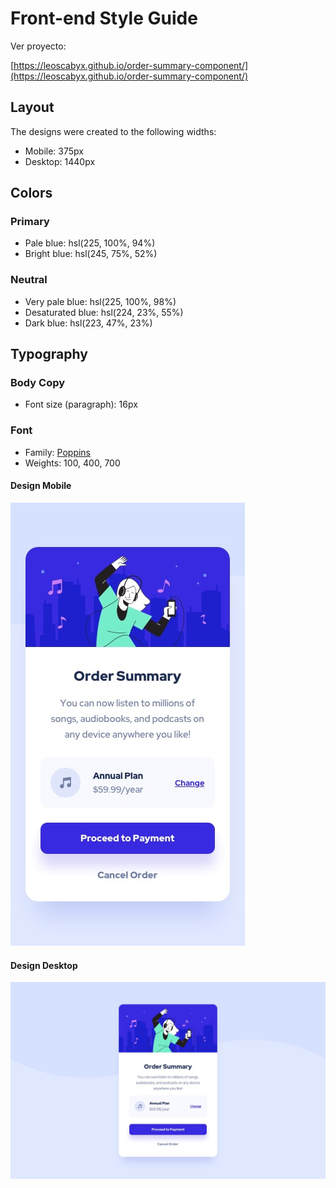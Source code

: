 # Front-end Style Guide

Ver proyecto:

[https://leoscabyx.github.io/order-summary-component/](https://leoscabyx.github.io/order-summary-component/)

## Layout

The designs were created to the following widths:

- Mobile: 375px
- Desktop: 1440px

## Colors

### Primary

- Pale blue: hsl(225, 100%, 94%)
- Bright blue: hsl(245, 75%, 52%)

### Neutral

- Very pale blue: hsl(225, 100%, 98%)
- Desaturated blue: hsl(224, 23%, 55%)
- Dark blue: hsl(223, 47%, 23%)

## Typography

### Body Copy

- Font size (paragraph): 16px

### Font

- Family: [Poppins](https://fonts.google.com/specimen/Poppins)
- Weights: 100, 400, 700

#### Design Mobile

![Vista Movil](./design/mobile-design.jpg)

#### Design Desktop

![Vista Desktop](./design/desktop-design.jpg)